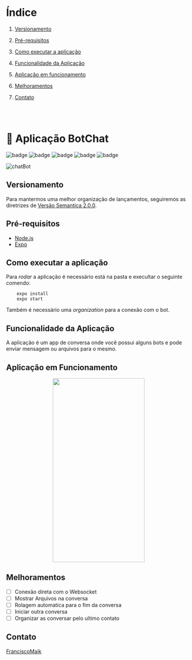 # Índice
 1. [Versionamento](#versionamento)

 2. [Pré-requisitos](#pré-requisitos)

 3. [Como executar a aplicação](#como-executar-a-aplicação)

 4. [Funcionalidade da Aplicação](#funcionalidade-da-aplicação)

 5. [Aplicação em funcionamento](#aplicação-em-funcionamento)

 6. [Melhoramentos](#melhoramentos)

 7. [Contato](#contato)

<br><br>

# 🤖 Aplicação BotChat
![badge](https://img.shields.io/badge/Projeto-BotChat-%23ffa200)
![badge](https://img.shields.io/badge/Node-v14.15.1-green)
![badge](https://img.shields.io/badge/Expo-v4.5.2-green)
![badge](https://img.shields.io/badge/Plataforma-Ios-blue)
![badge](https://img.shields.io/badge/Plataforma-Android-blue)

![chatBot](https://user-images.githubusercontent.com/20601076/122768200-e5f48e80-d292-11eb-91b4-a2de13ae74b3.png)


## Versionamento
Para mantermos uma melhor organização de lançamentos, seguiremos as diretrizes de [Versão Semantica 2.0.0](https://semver.org/).

## Pré-requisitos
- [Node.js](https://nodejs.org/en/)
- [Expo](https://expo.io/)

## Como executar a aplicação
Para _rodar_ a aplicação é necessário está na pasta e execultar o seguinte comendo:

```shell
    expo install
    expo start
```

Também é necessário uma _organization_ para a conexão com o bot.

## Funcionalidade da Aplicação
A aplicação é um app de conversa onde você possui alguns bots e pode enviar mensagem ou arquivos para o mesmo.

## Aplicação em Funcionamento
<p align="center">
    <img src = "https://user-images.githubusercontent.com/20601076/122770192-ba72a380-d294-11eb-8416-069adbad12b1.gif" width = "250" height = "500">
</p>

## Melhoramentos
  - [ ] Conexão direta com o Websocket
  - [ ] Mostrar Arquivos na conversa
  - [ ] Rolagem automatica para o fim da conversa
  - [ ] Iniciar outra conversa
  - [ ] Organizar as conversar pelo ultimo contato

## Contato
[FranciscoMaik](https://www.linkedin.com/in/francisco-maik-fonseca-nunes-468511184/)

